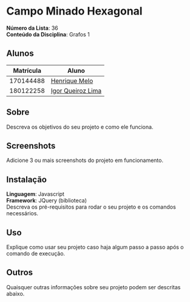 # Campo Minado Hexagonal

**Número da Lista**: 36<br>
**Conteúdo da Disciplina**: Grafos 1<br>

## Alunos
| Matrícula | Aluno                                                       |
| --------- | ----------------------------------------------------------- |
| 170144488 | [Henrique Melo](https://github.com/HenriqueAmorim20)        |
| 180122258 | [Igor Queiroz Lima](https://github.com/igorq937)            |

## Sobre
Descreva os objetivos do seu projeto e como ele funciona. 

## Screenshots
Adicione 3 ou mais screenshots do projeto em funcionamento.

## Instalação
**Linguagem**: Javascript<br>
**Framework**: JQuery (biblioteca)<br>
Descreva os pré-requisitos para rodar o seu projeto e os comandos necessários.

## Uso
Explique como usar seu projeto caso haja algum passo a passo após o comando de execução.

## Outros
Quaisquer outras informações sobre seu projeto podem ser descritas abaixo.





